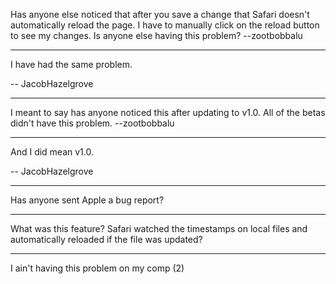 Has anyone else noticed that after you save a change that Safari doesn't automatically reload the page. I have to manually click on the reload button to see my changes. Is anyone else having this problem? --zootbobbalu

----

I have had the same problem.

-- JacobHazelgrove

----

I meant to say has anyone noticed this after updating to v1.0. All of the betas didn't have this problem. --zootbobbalu

----

And I did mean v1.0.

-- JacobHazelgrove

----

Has anyone sent Apple a bug report?

----

What was this feature? Safari watched the timestamps on local files and automatically reloaded if the file was updated?

----

I ain't having this problem on my comp (2)
